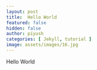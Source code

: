 ```yaml
---
layout: post
title:  Hello World
featured: false
hidden: false
author: piyush
categories: [ Jekyll, tutorial ]
image: assets/images/16.jpg
---
```


Hello World